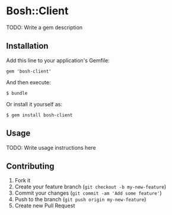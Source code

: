 # Bosh::Client

TODO: Write a gem description

## Installation

Add this line to your application's Gemfile:

    gem 'bosh-client'

And then execute:

    $ bundle

Or install it yourself as:

    $ gem install bosh-client

## Usage

TODO: Write usage instructions here

## Contributing

1. Fork it
2. Create your feature branch (`git checkout -b my-new-feature`)
3. Commit your changes (`git commit -am 'Add some feature'`)
4. Push to the branch (`git push origin my-new-feature`)
5. Create new Pull Request
